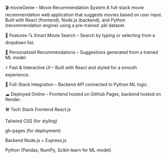 🎬 movieGenie – Movie Recommendation System
A full-stack movie recommendation web application that suggests movies based on user input.
Built with React (frontend), Node.js (backend), and Python (recommendation engine) using a pre-trained .pkl dataset.

🚀 Features
🔍 Smart Movie Search – Search by typing or selecting from a dropdown list.

🎯 Personalized Recommendations – Suggestions generated from a trained ML model.

⚡ Fast & Interactive UI – Built with React and styled for a smooth experience.

🔗 Full-Stack Integration – Backend API connected to Python ML logic.

☁ Deployed Online – Frontend hosted on GitHub Pages, backend hosted on Render.

🛠 Tech Stack
Frontend
React.js

Tailwind CSS (for styling)

gh-pages (for deployment)

Backend
Node.js + Express.js

Python (Pandas, NumPy, Scikit-learn for ML model)

